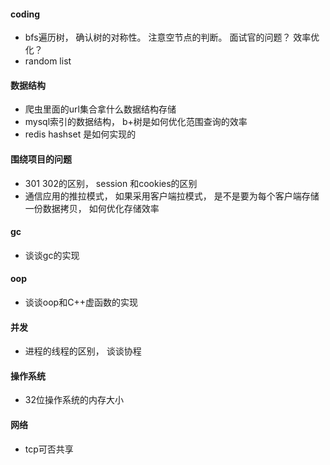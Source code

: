 #### coding
- bfs遍历树， 确认树的对称性。 注意空节点的判断。 面试官的问题？ 效率优化？
- random list
#### 数据结构
- 爬虫里面的url集合拿什么数据结构存储
- mysql索引的数据结构， b+树是如何优化范围查询的效率
- redis hashset 是如何实现的
#### 围绕项目的问题
-  301 302的区别， session 和cookies的区别
- 通信应用的推拉模式， 如果采用客户端拉模式， 是不是要为每个客户端存储一份数据拷贝， 如何优化存储效率
#### gc
- 谈谈gc的实现
#### oop
- 谈谈oop和C++虚函数的实现
#### 并发
- 进程的线程的区别， 谈谈协程
#### 操作系统
- 32位操作系统的内存大小
#### 网络
- tcp可否共享
